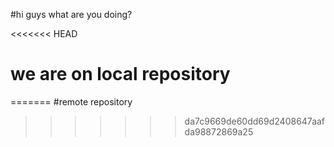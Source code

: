 #hi guys what are you doing?

<<<<<<< HEAD
# we are on local repository
=======
#remote repository
>>>>>>> da7c9669de60dd69d2408647aafda98872869a25
